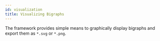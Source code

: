 ```yaml
---
id: visualization
title: Visualizing Bigraphs
---
```


The framework provides simple means to graphically display bigraphs and
export them as `*.svg` or `*.png`.